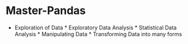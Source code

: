 # Master-Pandas
* Exploration of Data * Exploratory Data Analysis * Statistical Data Analysis  * Manipulating Data * Transforming Data into many forms
